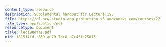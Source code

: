 ```yaml
---
content_type: resource
description: Supplemental handout for Lecture 19.
file: https://ol-ocw-studio-app-production.s3.amazonaws.com/courses/22-812j-managing-nuclear-technology-spring-2004/181514fdc369ae797bc8a7c45fa250f5_lec19notes.pdf
file_type: application/pdf
resourcetype: Document
title: lec19notes.pdf
uid: 181514fd-c369-ae79-7bc8-a7c45fa250f5
---
```

